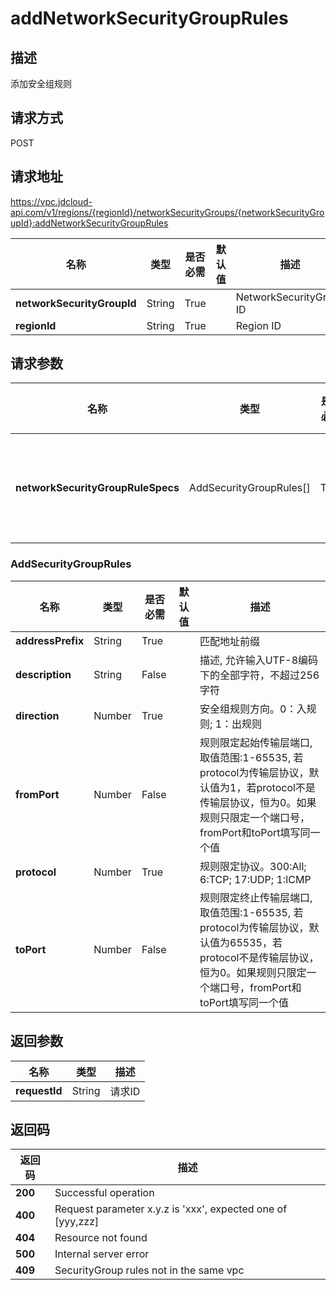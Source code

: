 # addNetworkSecurityGroupRules


## 描述
添加安全组规则

## 请求方式
POST

## 请求地址
https://vpc.jdcloud-api.com/v1/regions/{regionId}/networkSecurityGroups/{networkSecurityGroupId}:addNetworkSecurityGroupRules

|名称|类型|是否必需|默认值|描述|
|---|---|---|---|---|
|**networkSecurityGroupId**|String|True||NetworkSecurityGroup ID|
|**regionId**|String|True||Region ID|

## 请求参数
|名称|类型|是否必需|默认值|描述|
|---|---|---|---|---|
|**networkSecurityGroupRuleSpecs**|AddSecurityGroupRules[]|True||安全组规则信息|

### <a name="AddSecurityGroupRules">AddSecurityGroupRules</a>
|名称|类型|是否必需|默认值|描述|
|---|---|---|---|---|
|**addressPrefix**|String|True||匹配地址前缀|
|**description**|String|False||描述,​ 允许输入UTF-8编码下的全部字符，不超过256字符|
|**direction**|Number|True||安全组规则方向。0：入规则; 1：出规则|
|**fromPort**|Number|False||规则限定起始传输层端口, 取值范围:1-65535, 若protocol为传输层协议，默认值为1，若protocol不是传输层协议，恒为0。如果规则只限定一个端口号，fromPort和toPort填写同一个值|
|**protocol**|Number|True||规则限定协议。300:All; 6:TCP; 17:UDP; 1:ICMP|
|**toPort**|Number|False||规则限定终止传输层端口, 取值范围:1-65535, 若protocol为传输层协议，默认值为65535，若protocol不是传输层协议，恒为0。如果规则只限定一个端口号，fromPort和toPort填写同一个值|

## 返回参数
|名称|类型|描述|
|---|---|---|
|**requestId**|String|请求ID|



## 返回码
|返回码|描述|
|---|---|
|**200**|Successful operation|
|**400**|Request parameter x.y.z is 'xxx', expected one of [yyy,zzz]|
|**404**|Resource not found|
|**500**|Internal server error|
|**409**|SecurityGroup rules not in the same vpc|
